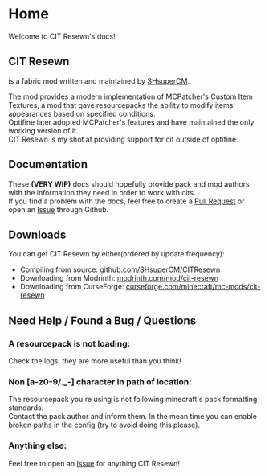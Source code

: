 # Home
Welcome to CIT Resewn's docs!

## CIT Resewn
is a fabric mod written and maintained by [SHsuperCM](https://bit.ly/3tqu4Z1).  
  
The mod provides a modern implementation of MCPatcher's Custom Item Textures, 
a mod that gave resourcepacks the ability to modify items' appearances based on specified conditions.  
Optifine later adopted MCPatcher's features and have maintained the only working version of it.  
CIT Resewn is my shot at providing support for cit outside of optifine.

## Documentation
These **(VERY WIP)** docs should hopefully provide pack and mod authors with the information they need in 
order to work with cits.  
If you find a problem with the docs, feel free to create a [Pull Request](https://github.com/SHsuperCM/CITResewn/tree/docs) 
or open an [Issue](https://github.com/SHsuperCM/CITResewn/issues) through Github.

## Downloads
You can get CIT Resewn by either(ordered by update frequency):

  - Compiling from source: [github.com/SHsuperCM/CITResewn](https://github.com/SHsuperCM/CITResewn)  
  - Downloading from Modrinth: [modrinth.com/mod/cit-resewn](https://modrinth.com/mod/cit-resewn)  
  - Downloading from CurseForge: [curseforge.com/minecraft/mc-mods/cit-resewn](https://www.curseforge.com/minecraft/mc-mods/cit-resewn)  

## Need Help / Found a Bug / Questions
### A resourcepack is not loading:
Check the logs, they are more useful than you think!

### Non [a-z0-9/._-] character in path of location:
The resourcepack you're using is not following minecraft's pack formatting standards.  
Contact the pack author and inform them. In the mean time you can enable broken paths in the config (try to avoid doing this please).

### Anything else:
Feel free to open an [Issue](https://github.com/SHsuperCM/CITResewn/issues) for anything CIT Resewn!  